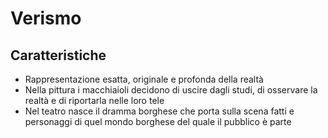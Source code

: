 # Verismo

## Caratteristiche

- Rappresentazione esatta, originale e profonda della realtà
- Nella pittura i macchiaioli decidono di uscire dagli studi, di osservare la realtà e di riportarla nelle loro tele
- Nel teatro nasce il dramma borghese che porta sulla scena fatti e personaggi di quel mondo borghese del quale il pubblico è parte

